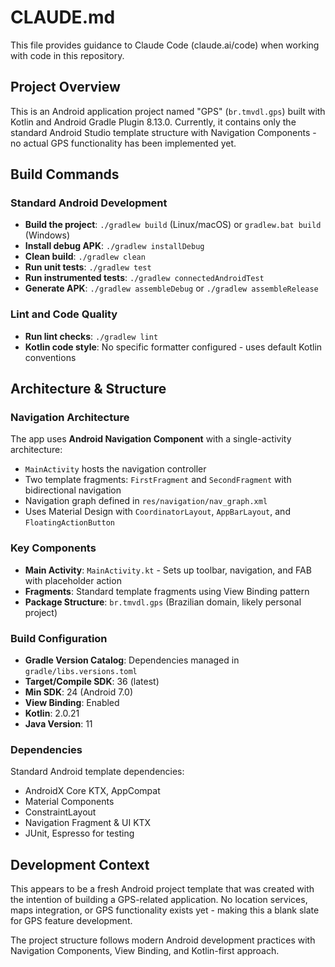 # CLAUDE.md

This file provides guidance to Claude Code (claude.ai/code) when working with code in this repository.

## Project Overview

This is an Android application project named "GPS" (`br.tmvdl.gps`) built with Kotlin and Android Gradle Plugin 8.13.0. Currently, it contains only the standard Android Studio template structure with Navigation Components - no actual GPS functionality has been implemented yet.

## Build Commands

### Standard Android Development
- **Build the project**: `./gradlew build` (Linux/macOS) or `gradlew.bat build` (Windows)
- **Install debug APK**: `./gradlew installDebug`
- **Clean build**: `./gradlew clean`
- **Run unit tests**: `./gradlew test`
- **Run instrumented tests**: `./gradlew connectedAndroidTest`
- **Generate APK**: `./gradlew assembleDebug` or `./gradlew assembleRelease`

### Lint and Code Quality
- **Run lint checks**: `./gradlew lint`
- **Kotlin code style**: No specific formatter configured - uses default Kotlin conventions

## Architecture & Structure

### Navigation Architecture
The app uses **Android Navigation Component** with a single-activity architecture:
- `MainActivity` hosts the navigation controller
- Two template fragments: `FirstFragment` and `SecondFragment` with bidirectional navigation
- Navigation graph defined in `res/navigation/nav_graph.xml`
- Uses Material Design with `CoordinatorLayout`, `AppBarLayout`, and `FloatingActionButton`

### Key Components
- **Main Activity**: `MainActivity.kt` - Sets up toolbar, navigation, and FAB with placeholder action
- **Fragments**: Standard template fragments using View Binding pattern
- **Package Structure**: `br.tmvdl.gps` (Brazilian domain, likely personal project)

### Build Configuration
- **Gradle Version Catalog**: Dependencies managed in `gradle/libs.versions.toml`
- **Target/Compile SDK**: 36 (latest)
- **Min SDK**: 24 (Android 7.0)
- **View Binding**: Enabled
- **Kotlin**: 2.0.21
- **Java Version**: 11

### Dependencies
Standard Android template dependencies:
- AndroidX Core KTX, AppCompat
- Material Components
- ConstraintLayout  
- Navigation Fragment & UI KTX
- JUnit, Espresso for testing

## Development Context

This appears to be a fresh Android project template that was created with the intention of building a GPS-related application. No location services, maps integration, or GPS functionality exists yet - making this a blank slate for GPS feature development.

The project structure follows modern Android development practices with Navigation Components, View Binding, and Kotlin-first approach.